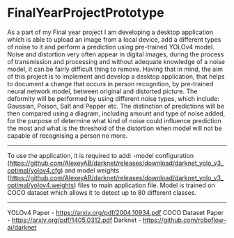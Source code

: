 # FinalYearProjectPrototype

As a part of my Final year project I am developing a desktop application which is able to upload an image from a local device, add a different types of noise to it and perform a prediction using pre-trained YOLOv4 model.
Noise and distortion very often appear in digital images, during the process of transmission and processing and without adequate knowledge of a noise model, it can be fairly difficult thing to remove. Having that in mind, the aim of this project is to implement and develop a desktop application, that helps to document a change that occurs in person recognition, by pre-trained neural network model, between original and distorted picture. The deformity will be performed by using different noise types, which include: Gaussian, Poison, Salt and Pepper etc. The distinction of predictions will be then compared using a diagram, including amount and type of noise added, for the purpose of determine what kind of noise could influence prediction the most and what is the threshold of the distortion when model will not be capable of recognising a person no more. 

----
To use the application, it is required to add:
-model configuration (https://github.com/AlexeyAB/darknet/releases/download/darknet_yolo_v3_optimal/yolov4.cfg) and model weights (https://github.com/AlexeyAB/darknet/releases/download/darknet_yolo_v3_optimal/yolov4.weights) files to main application file.
Model is trained on COCO dataset which allows it to detect up to 80 different classes.

----
YOLOv4 Paper - https://arxiv.org/pdf/2004.10934.pdf
COCO Dataset Paper - https://arxiv.org/pdf/1405.0312.pdf
Darknet - https://github.com/roboflow-ai/darknet

